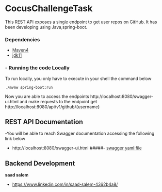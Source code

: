 # CocusChallengeTask

This REST API exposes a single endpoint to get user repos on GitHub.
It has been developing using Java,spring-boot.

### Dependencies
* [Maven4](https://maven.apache.org/download.cgi)
* [jdk11](https://www.oracle.com/java/technologies/downloads/#java11-mac)

### - Running the code Locally

To run locally, you only have to execute in your shell the command below

```shell
./mvnw spring-boot:run
```

Now you are able to access the endpoints
http://localhost:8080/swagger-ui.html
and make requests to the endpoint get http://localhost:8080/api/v1/github/{username}

## REST API Documentation

-You will be able to reach Swagger documentation accessing the following link below
- http://localhost:8080/swagger-ui.html
#####- [swagger yaml file](src/main/resources/static/swageer/v1.yaml) 

## Backend Development

**saad salem**
* <https://www.linkedin.com/in/saad-salem-4362b4a8/>